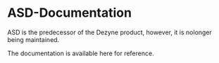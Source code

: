 # ASD-Documentation

ASD is the predecessor of the Dezyne product, however, it is nolonger being maintained.

The documentation is available here for reference.



